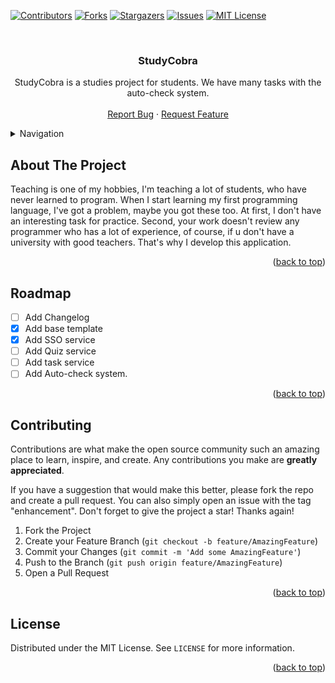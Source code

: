 <div id="top"></div>

[![Contributors][contributors-shield]][contributors-url]
[![Forks][forks-shield]][forks-url]
[![Stargazers][stars-shield]][stars-url]
[![Issues][issues-shield]][issues-url]
[![MIT License][license-shield]][license-url]

<br />
<div align="center">

  <h3 align="center">StudyCobra</h3>

  <p align="center">
    StudyCobra is a studies project for students. We have many tasks with the auto-check system.
    <br />
    <br />
    <a href="https://github.com/iyasha/studycobra/issues">Report Bug</a>
    ·
    <a href="https://github.com/iyasha/studycobra/issues">Request Feature</a>
  </p>
</div>



<!-- TABLE OF CONTENTS -->
<details>
  <summary>Navigation</summary>
  <ol>
    <li>
      <a href="#about-the-project">About The Project</a>
    </li>
    <li><a href="#roadmap">Roadmap</a></li>
    <li><a href="#contributing">Contributing</a></li>
    <li><a href="#license">License</a></li>
  </ol>
</details>



<!-- ABOUT THE PROJECT -->
## About The Project

Teaching is one of my hobbies, I'm teaching a lot of students, who have never learned to program. When I start learning my first programming language, I've got a problem, maybe you got these too. At first, I don't have an interesting task for practice. Second, your work doesn't review any programmer who has a lot of experience, of course, if u don't have a university with good teachers. That's why I develop this application.

<p align="right">(<a href="#top">back to top</a>)</p>

<!-- ROADMAP -->
## Roadmap

- [ ] Add Changelog
- [x] Add base template
- [x] Add SSO service 
- [ ] Add Quiz service
- [ ] Add task service
- [ ] Add Auto-check system.

<p align="right">(<a href="#top">back to top</a>)</p>


<!-- CONTRIBUTING -->
## Contributing

Contributions are what make the open source community such an amazing place to learn, inspire, and create. Any contributions you make are **greatly appreciated**.

If you have a suggestion that would make this better, please fork the repo and create a pull request. You can also simply open an issue with the tag "enhancement".
Don't forget to give the project a star! Thanks again!

1. Fork the Project
2. Create your Feature Branch (`git checkout -b feature/AmazingFeature`)
3. Commit your Changes (`git commit -m 'Add some AmazingFeature'`)
4. Push to the Branch (`git push origin feature/AmazingFeature`)
5. Open a Pull Request

<p align="right">(<a href="#top">back to top</a>)</p>


<!-- LICENSE -->
## License

Distributed under the MIT License. See `LICENSE` for more information.

<p align="right">(<a href="#top">back to top</a>)</p>


<!-- MARKDOWN LINKS & IMAGES -->
<!-- https://www.markdownguide.org/basic-syntax/#reference-style-links -->
[contributors-shield]: https://img.shields.io/github/contributors/iyasha/studycobra.svg?style=for-the-badge
[contributors-url]: https://github.com/iyasha/studycobra/graphs/contributors
[forks-shield]: https://img.shields.io/github/forks/iyasha/studycobra.svg?style=for-the-badge
[forks-url]: https://github.com/iyasha/studycobra/network/members
[stars-shield]: https://img.shields.io/github/stars/iyasha/studycobra.svg?style=for-the-badge
[stars-url]: https://github.com/iyasha/studycobra/stargazers
[issues-shield]: https://img.shields.io/github/issues/iyasha/studycobra.svg?style=for-the-badge
[issues-url]: https://github.com/iyasha/studycobra/issues
[license-shield]: https://img.shields.io/github/license/iyasha/studycobra.svg?style=for-the-badge
[license-url]: https://github.com/iyasha/studycobra/blob/master/LICENSE